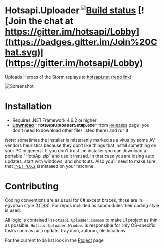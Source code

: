 # Hotsapi.Uploader [![Build status](https://ci.appveyor.com/api/projects/status/0tg5u1yev3l8p2qv/branch/master?svg=true)](https://ci.appveyor.com/project/poma/hotsapi-uploader/branch/master) [![Join the chat at https://gitter.im/hotsapi/Lobby](https://badges.gitter.im/Join%20Chat.svg)](https://gitter.im/hotsapi/Lobby)

Uploads Heroes of the Storm replays to [hotsapi.net](http://hotsapi.net) ([repo link](https://github.com/poma/hotsapi))

![Screenshot](http://hotsapi.net/img/uploader.png)

# Installation

* Requires .NET Framework 4.6.2 or higher
* [__Download__](https://github.com/Poma/Hotsapi.Uploader/releases/latest) **"HotsApiUploaderSetup.exe"** from [Releases](https://github.com/Poma/Hotsapi.Uploader/releases/latest) page (you don't need to download other files listed there) and run it

*Note:* sometimes the installer is mistakenly marked as a virus by some AV vendors heuristics because they don't like things that install something on your PC in general. If you don't trust the installer you can download a portable "HotsApi.zip" and use it instead. In that case you are losing auto updates, start with windows, and shortcuts. Also you'll need to make sure that [.NET 4.6.2](https://www.microsoft.com/en-us/download/details.aspx?id=53344) is installed on your machine.

# Contributing

Coding conventions are as usual for C# except braces, those are in egyptian style ([OTBS](https://en.wikipedia.org/wiki/Indent_style#1TBS)). For repos included as submodules their coding style is used.

All logic is contained in `Hotsapi.Uploader.Common` to make UI project as thin as possible. `Hotsapi.Uploader.Windows` is responsible for only OS-specific tasks such as auto update, tray icon, autorun, file locations.

For the current to do list look in the [Project](https://github.com/poma/Hotsapi.Uploader/projects/1) page
